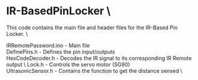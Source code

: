 # IR-BasedPinLocker \
This code contains the main file and header files for the IR-Based Pin Locker. \

IRRemotePassword.ino - Main file \
DefinePins.h - Defines the pin input/outputs \
HexCodeDecoder.h - Decodes the IR signal to its corresponding IR Remote output \ 
Lock.h - Controls the servo motor (SG90) \
UltrasonicSensor.h - Contains the function to get the distance sensed \
